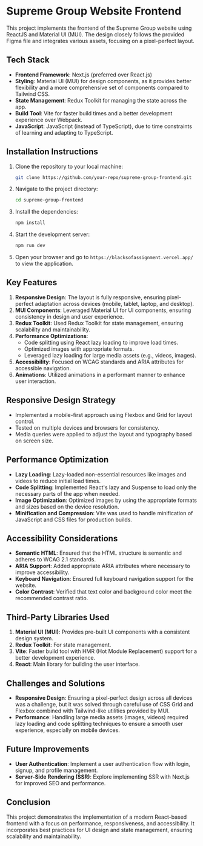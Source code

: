 # Supreme Group Website Frontend

This project implements the frontend of the Supreme Group website using ReactJS and Material UI (MUI). The design closely follows the provided Figma file and integrates various assets, focusing on a pixel-perfect layout.

## Tech Stack

- **Frontend Framework**: Next.js (preferred over React.js)
- **Styling**: Material UI (MUI) for design components, as it provides better flexibility and a more comprehensive set of components compared to Tailwind CSS.
- **State Management**: Redux Toolkit for managing the state across the app.
- **Build Tool**: Vite for faster build times and a better development experience over Webpack.
- **JavaScript**: JavaScript (instead of TypeScript), due to time constraints of learning and adapting to TypeScript.

## Installation Instructions

1. Clone the repository to your local machine:
    ```bash
    git clone https://github.com/your-repo/supreme-group-frontend.git
    ```

2. Navigate to the project directory:
    ```bash
    cd supreme-group-frontend
    ```

3. Install the dependencies:
    ```bash
    npm install
    ```

4. Start the development server:
    ```bash
    npm run dev
    ```

5. Open your browser and go to `https://blacksofassignment.vercel.app/` to view the application.

## Key Features

1. **Responsive Design**: The layout is fully responsive, ensuring pixel-perfect adaptation across devices (mobile, tablet, laptop, and desktop).
2. **MUI Components**: Leveraged Material UI for UI components, ensuring consistency in design and user experience.
3. **Redux Toolkit**: Used Redux Toolkit for state management, ensuring scalability and maintainability.
4. **Performance Optimizations**:
    - Code splitting using React lazy loading to improve load times.
    - Optimized images with appropriate formats.
    - Leveraged lazy loading for large media assets (e.g., videos, images).
5. **Accessibility**: Focused on WCAG standards and ARIA attributes for accessible navigation.
6. **Animations**: Utilized animations in a performant manner to enhance user interaction.

## Responsive Design Strategy

- Implemented a mobile-first approach using Flexbox and Grid for layout control.
- Tested on multiple devices and browsers for consistency.
- Media queries were applied to adjust the layout and typography based on screen size.

## Performance Optimization

- **Lazy Loading**: Lazy-loaded non-essential resources like images and videos to reduce initial load times.
- **Code Splitting**: Implemented React's lazy and Suspense to load only the necessary parts of the app when needed.
- **Image Optimization**: Optimized images by using the appropriate formats and sizes based on the device resolution.
- **Minification and Compression**: Vite was used to handle minification of JavaScript and CSS files for production builds.

## Accessibility Considerations

- **Semantic HTML**: Ensured that the HTML structure is semantic and adheres to WCAG 2.1 standards.
- **ARIA Support**: Added appropriate ARIA attributes where necessary to improve accessibility.
- **Keyboard Navigation**: Ensured full keyboard navigation support for the website.
- **Color Contrast**: Verified that text color and background color meet the recommended contrast ratio.

## Third-Party Libraries Used

1. **Material UI (MUI)**: Provides pre-built UI components with a consistent design system.
2. **Redux Toolkit**: For state management.
3. **Vite**: Faster build tool with HMR (Hot Module Replacement) support for a better development experience.
4. **React**: Main library for building the user interface.

## Challenges and Solutions

- **Responsive Design**: Ensuring a pixel-perfect design across all devices was a challenge, but it was solved through careful use of CSS Grid and Flexbox combined with Tailwind-like utilities provided by MUI.
- **Performance**: Handling large media assets (images, videos) required lazy loading and code splitting techniques to ensure a smooth user experience, especially on mobile devices.

## Future Improvements

- **User Authentication**: Implement a user authentication flow with login, signup, and profile management.
- **Server-Side Rendering (SSR)**: Explore implementing SSR with Next.js for improved SEO and performance.

## Conclusion

This project demonstrates the implementation of a modern React-based frontend with a focus on performance, responsiveness, and accessibility. It incorporates best practices for UI design and state management, ensuring scalability and maintainability.

